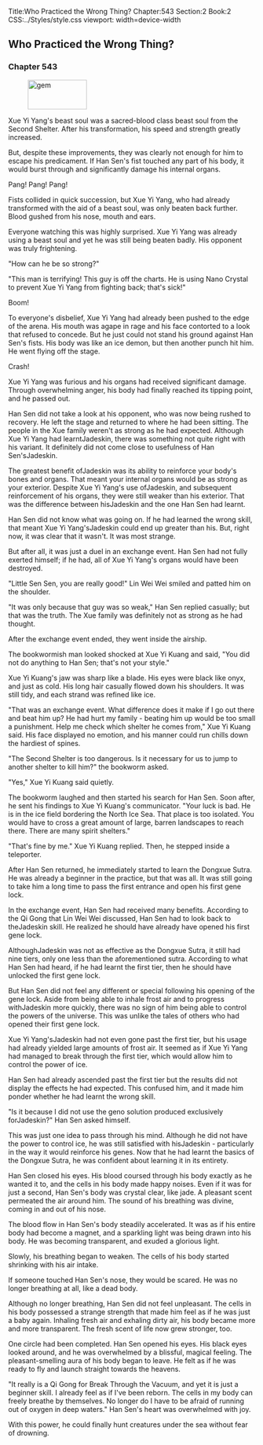Title:Who Practiced the Wrong Thing? 
Chapter:543 
Section:2 
Book:2 
CSS:../Styles/style.css 
viewport: width=device-width
  
## Who Practiced the Wrong Thing?
### Chapter 543 
<figure>
	<img src="../Images/gem.gif" alt="gem" id="gem" width="120" height="60" />
</figure>
  

  
  Xue Yi Yang's beast soul was a sacred-blood class beast soul from the Second Shelter. After his transformation, his speed and strength greatly increased.

But, despite these improvements, they was clearly not enough for him to escape his predicament. If Han Sen's fist touched any part of his body, it would burst through and significantly damage his internal organs.

Pang! Pang! Pang!

Fists collided in quick succession, but Xue Yi Yang, who had already transformed with the aid of a beast soul, was only beaten back further. Blood gushed from his nose, mouth and ears.

Everyone watching this was highly surprised. Xue Yi Yang was already using a beast soul and yet he was still being beaten badly. His opponent was truly frightening.

"How can he be so strong?"

"This man is terrifying! This guy is off the charts. He is using Nano Crystal to prevent Xue Yi Yang from fighting back; that's sick!"

Boom!

To everyone's disbelief, Xue Yi Yang had already been pushed to the edge of the arena. His mouth was agape in rage and his face contorted to a look that refused to concede. But he just could not stand his ground against Han Sen's fists. His body was like an ice demon, but then another punch hit him. He went flying off the stage.

Crash!

Xue Yi Yang was furious and his organs had received significant damage. Through overwhelming anger, his body had finally reached its tipping point, and he passed out.

Han Sen did not take a look at his opponent, who was now being rushed to recovery. He left the stage and returned to where he had been sitting. The people in the Xue family weren't as strong as he had expected. Although Xue Yi Yang had learntJadeskin, there was something not quite right with his variant. It definitely did not come close to usefulness of Han Sen'sJadeskin.

The greatest benefit ofJadeskin was its ability to reinforce your body's bones and organs. That meant your internal organs would be as strong as your exterior. Despite Xue Yi Yang's use ofJadeskin, and subsequent reinforcement of his organs, they were still weaker than his exterior. That was the difference between hisJadeskin and the one Han Sen had learnt.

Han Sen did not know what was going on. If he had learned the wrong skill, that meant Xue Yi Yang'sJadeskin could end up greater than his. But, right now, it was clear that it wasn't. It was most strange.

But after all, it was just a duel in an exchange event. Han Sen had not fully exerted himself; if he had, all of Xue Yi Yang's organs would have been destroyed.

"Little Sen Sen, you are really good!" Lin Wei Wei smiled and patted him on the shoulder.

"It was only because that guy was so weak," Han Sen replied casually; but that was the truth. The Xue family was definitely not as strong as he had thought.

After the exchange event ended, they went inside the airship.

The bookwormish man looked shocked at Xue Yi Kuang and said, "You did not do anything to Han Sen; that's not your style."

Xue Yi Kuang's jaw was sharp like a blade. His eyes were black like onyx, and just as cold. His long hair casually flowed down his shoulders. It was still tidy, and each strand was refined like ice.

"That was an exchange event. What difference does it make if I go out there and beat him up? He had hurt my family - beating him up would be too small a punishment. Help me check which shelter he comes from," Xue Yi Kuang said. His face displayed no emotion, and his manner could run chills down the hardiest of spines.

"The Second Shelter is too dangerous. Is it necessary for us to jump to another shelter to kill him?" the bookworm asked.

"Yes," Xue Yi Kuang said quietly.

The bookworm laughed and then started his search for Han Sen. Soon after, he sent his findings to Xue Yi Kuang's communicator. "Your luck is bad. He is in the ice field bordering the North Ice Sea. That place is too isolated. You would have to cross a great amount of large, barren landscapes to reach there. There are many spirit shelters."

"That's fine by me." Xue Yi Kuang replied. Then, he stepped inside a teleporter.

After Han Sen returned, he immediately started to learn the Dongxue Sutra. He was already a beginner in the practice, but that was all. It was still going to take him a long time to pass the first entrance and open his first gene lock.

In the exchange event, Han Sen had received many benefits. According to the Qi Gong that Lin Wei Wei discussed, Han Sen had to look back to theJadeskin skill. He realized he should have already have opened his first gene lock.

AlthoughJadeskin was not as effective as the Dongxue Sutra, it still had nine tiers, only one less than the aforementioned sutra. According to what Han Sen had heard, if he had learnt the first tier, then he should have unlocked the first gene lock.

But Han Sen did not feel any different or special following his opening of the gene lock. Aside from being able to inhale frost air and to progress withJadeskin more quickly, there was no sign of him being able to control the powers of the universe. This was unlike the tales of others who had opened their first gene lock.

Xue Yi Yang'sJadeskin had not even gone past the first tier, but his usage had already yielded large amounts of frost air. It seemed as if Xue Yi Yang had managed to break through the first tier, which would allow him to control the power of ice.

Han Sen had already ascended past the first tier but the results did not display the effects he had expected. This confused him, and it made him ponder whether he had learnt the wrong skill.

"Is it because I did not use the geno solution produced exclusively forJadeskin?" Han Sen asked himself.

This was just one idea to pass through his mind. Although he did not have the power to control ice, he was still satisfied with hisJadeskin - particularly in the way it would reinforce his genes. Now that he had learnt the basics of the Dongxue Sutra, he was confident about learning it in its entirety.

Han Sen closed his eyes. His blood coursed through his body exactly as he wanted it to, and the cells in his body made happy noises. Even if it was for just a second, Han Sen's body was crystal clear, like jade. A pleasant scent permeated the air around him. The sound of his breathing was divine, coming in and out of his nose.

The blood flow in Han Sen's body steadily accelerated. It was as if his entire body had become a magnet, and a sparkling light was being drawn into his body. He was becoming transparent, and exuded a glorious light.

Slowly, his breathing began to weaken. The cells of his body started shrinking with his air intake.

If someone touched Han Sen's nose, they would be scared. He was no longer breathing at all, like a dead body.

Although no longer breathing, Han Sen did not feel unpleasant. The cells in his body possessed a strange strength that made him feel as if he was just a baby again. Inhaling fresh air and exhaling dirty air, his body became more and more transparent. The fresh scent of life now grew stronger, too.

One circle had been completed. Han Sen opened his eyes. His black eyes looked around, and he was overwhelmed by a blissful, magical feeling. The pleasant-smelling aura of his body began to leave. He felt as if he was ready to fly and launch straight towards the heavens.

"It really is a Qi Gong for Break Through the Vacuum, and yet it is just a beginner skill. I already feel as if I've been reborn. The cells in my body can freely breathe by themselves. No longer do I have to be afraid of running out of oxygen in deep waters." Han Sen's heart was overwhelmed with joy.

With this power, he could finally hunt creatures under the sea without fear of drowning.
